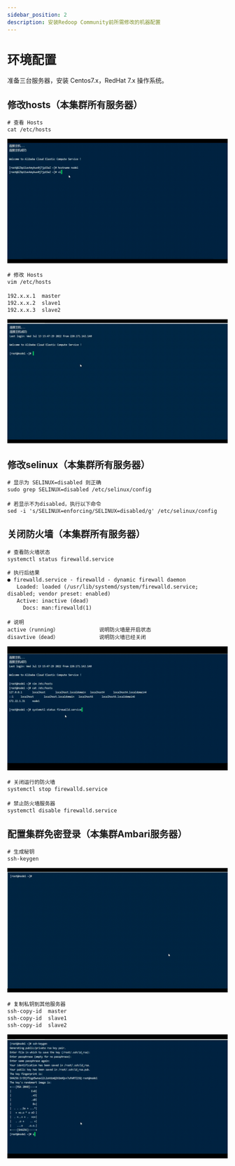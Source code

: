 ```yaml
---
sidebar_position: 2
description: 安装Redoop Community前所需修改的机器配置
---
```


# 环境配置

准备三台服务器，安装 Centos7.x，RedHat 7.x 操作系统。

## 修改hosts（本集群所有服务器）

```shell
# 查看 Hosts
cat /etc/hosts
```

![](./img/hostname.gif)

```shell
# 修改 Hosts 
vim /etc/hosts

192.x.x.1  master
192.x.x.2  slave1
192.x.x.3  slave2
```

![](./img/hosts.gif)

## 修改selinux（本集群所有服务器）

```shell
# 显示为 SELINUX=disabled 则正确
sudo grep SELINUX=disabled /etc/selinux/config 

# 若显示不为disabled，执行以下命令 
sed -i 's/SELINUX=enforcing/SELINUX=disabled/g' /etc/selinux/config
```

## 关闭防火墙（本集群所有服务器）

```shell
# 查看防火墙状态
systemctl status firewalld.service
```

```shell
# 执行后结果
● firewalld.service - firewalld - dynamic firewall daemon
   Loaded: loaded (/usr/lib/systemd/system/firewalld.service; disabled; vendor preset: enabled)
   Active: inactive (dead)
     Docs: man:firewalld(1)

# 说明
active（running）				说明防火墙是开启状态
disavtive（dead）				说明防火墙已经关闭 	
```

![](./img/firewalld_.gif)

```shell
# 关闭运行的防火墙
systemctl stop firewalld.service

# 禁止防火墙服务器
systemctl disable firewalld.service	
```

## 配置集群免密登录（本集群Ambari服务器）

```shell
# 生成秘钥
ssh-keygen
```
![](./img/ssh_.gif)

```shell
# 复制私钥到其他服务器
ssh-copy-id  master
ssh-copy-id  slave1
ssh-copy-id  slave2
```

![](./img/sshcopy_.gif)
